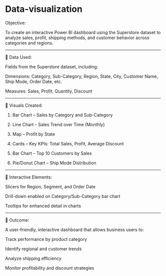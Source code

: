 # Data-visualization
Objective:

To create an interactive Power BI dashboard using the Superstore dataset to analyze sales, profit, shipping methods, and customer behavior across categories and regions.


---

🔹 Data Used:

Fields from the Superstore dataset, including:

Dimensions: Category, Sub-Category, Region, State, City, Customer Name, Ship Mode, Order Date, etc.

Measures: Sales, Profit, Quantity, Discount



---

🔹 Visuals Created:

1. Bar Chart – Sales by Category and Sub-Category


2. Line Chart – Sales Trend over Time (Monthly)


3. Map – Profit by State


4. Cards – Key KPIs: Total Sales, Profit, Average Discount


5. Bar Chart – Top 10 Customers by Sales


6. Pie/Donut Chart – Ship Mode Distribution




---

🔹 Interactive Elements:

Slicers for Region, Segment, and Order Date

Drill-down enabled on Category/Sub-Category bar chart

Tooltips for enhanced detail in charts



---

🔹 Outcome:

A user-friendly, interactive dashboard that allows business users to:

Track performance by product category

Identify regional and customer trends

Analyze shipping efficiency

Monitor profitability and discount strategies

